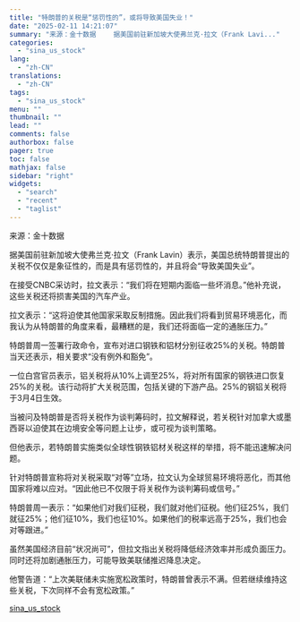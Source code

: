 ```yaml
---
title: "特朗普的关税是“惩罚性的”，或将导致美国失业！"
date: "2025-02-11 14:21:07"
summary: "来源：金十数据 　　据美国前驻新加坡大使弗兰克·拉文（Frank Lavi..."
categories:
  - "sina_us_stock"
lang:
  - "zh-CN"
translations:
  - "zh-CN"
tags:
  - "sina_us_stock"
menu: ""
thumbnail: ""
lead: ""
comments: false
authorbox: false
pager: true
toc: false
mathjax: false
sidebar: "right"
widgets:
  - "search"
  - "recent"
  - "taglist"
---
```


来源：金十数据

据美国前驻新加坡大使弗兰克·拉文（Frank Lavin）表示，美国总统特朗普提出的关税不仅仅是象征性的，而是具有惩罚性的，并且将会“导致美国失业”。

在接受CNBC采访时，拉文表示：“我们将在短期内面临一些坏消息。”他补充说，这些关税还将损害美国的汽车产业。

拉文表示：“这将迫使其他国家采取反制措施。因此我们将看到贸易环境恶化，而我认为从特朗普的角度来看，最糟糕的是，我们还将面临一定的通胀压力。”

特朗普周一签署行政命令，宣布对进口钢铁和铝材分别征收25%的关税。特朗普当天还表示，相关要求“没有例外和豁免”。

一位白宫官员表示，铝关税将从10%上调至25%，将对所有国家的钢铁进口恢复25%的关税。该行动将扩大关税范围，包括关键的下游产品。25%的钢铝关税将于3月4日生效。

当被问及特朗普是否将关税作为谈判筹码时，拉文解释说，若关税针对加拿大或墨西哥以迫使其在边境安全等问题上让步，或可视为谈判策略。

但他表示，若特朗普实施类似全球性钢铁铝材关税这样的举措，将不能迅速解决问题。

针对特朗普宣称将对关税采取“对等”立场，拉文认为全球贸易环境将恶化，而其他国家将难以应对。“因此他已不仅限于将关税作为谈判筹码或信号。”

特朗普周一表示：“如果他们对我们征税，我们就对他们征税。他们征25%，我们就征25%；他们征10%，我们也征10%。如果他们的税率远高于25%，我们也会对等跟进。”

虽然美国经济目前“状况尚可”，但拉文指出关税将降低经济效率并形成负面压力。同时还将加剧通胀压力，可能导致美联储推迟降息决定。

他警告道：“上次美联储未实施宽松政策时，特朗普曾表示不满。但若继续维持这些关税，下次同样不会有宽松政策。”

[sina_us_stock](https://finance.sina.com.cn/stock/usstock/c/2025-02-11/doc-inekawwi3420133.shtml)

